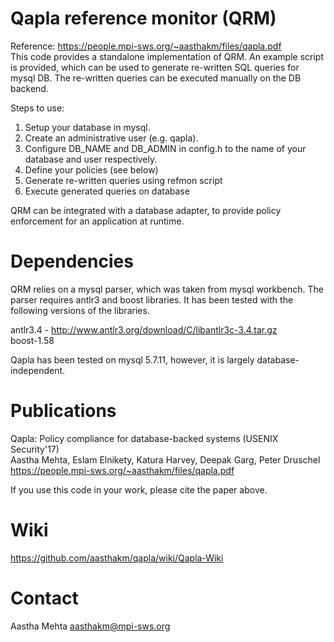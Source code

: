 Qapla reference monitor (QRM)
=============================
Reference: https://people.mpi-sws.org/~aasthakm/files/qapla.pdf<br>
This code provides a standalone implementation of QRM. An example
script is provided, which can be used to generate re-written SQL
queries for mysql DB. The re-written queries can be executed
manually on the DB backend.

Steps to use:
1. Setup your database in mysql.
2. Create an administrative user (e.g. qapla).
3. Configure DB_NAME and DB_ADMIN in config.h to the name of your
database and user respectively.
4. Define your policies (see below)
5. Generate re-written queries using refmon script
6. Execute generated queries on database

QRM can be integrated with a database adapter, to provide policy
enforcement for an application at runtime.

Dependencies
============
QRM relies on a mysql parser, which was taken from mysql workbench.
The parser requires antlr3 and boost libraries. It has been tested with
the following versions of the libraries.<br>

antlr3.4 - http://www.antlr3.org/download/C/libantlr3c-3.4.tar.gz<br>
boost-1.58<br>

Qapla has been tested on mysql 5.7.11, however, it is largely
database-independent.


Publications
============
Qapla: Policy compliance for database-backed systems (USENIX Security'17)<br>
Aastha Mehta, Eslam Elnikety, Katura Harvey, Deepak Garg, Peter Druschel<br>
https://people.mpi-sws.org/~aasthakm/files/qapla.pdf

If you use this code in your work, please cite the paper above.


Wiki
=====
https://github.com/aasthakm/qapla/wiki/Qapla-Wiki


Contact
=======
Aastha Mehta <aasthakm@mpi-sws.org>
